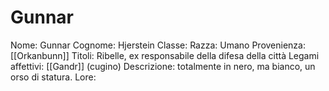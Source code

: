 # Gunnar
Nome: Gunnar
Cognome: Hjerstein
Classe: 
Razza: Umano
Provenienza: [[Orkanbunn]]
Titoli: Ribelle, ex responsabile della difesa della città
Legami affettivi: [[Gandr]] (cugino)
Descrizione: totalmente in nero, ma bianco, un orso di statura.
Lore: